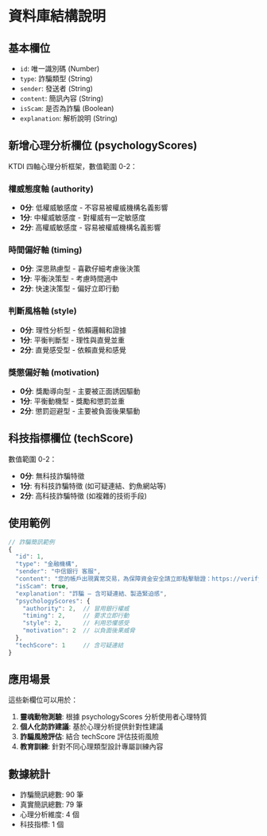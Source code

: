 # 資料庫結構說明

## 基本欄位
- `id`: 唯一識別碼 (Number)
- `type`: 詐騙類型 (String)
- `sender`: 發送者 (String)  
- `content`: 簡訊內容 (String)
- `isScam`: 是否為詐騙 (Boolean)
- `explanation`: 解析說明 (String)

## 新增心理分析欄位 (psychologyScores)
KTDI 四軸心理分析框架，數值範圍 0-2：

### 權威態度軸 (authority)
- **0分**: 低權威敏感度 - 不容易被權威機構名義影響
- **1分**: 中權威敏感度 - 對權威有一定敏感度
- **2分**: 高權威敏感度 - 容易被權威機構名義影響

### 時間偏好軸 (timing)  
- **0分**: 深思熟慮型 - 喜歡仔細考慮後決策
- **1分**: 平衡決策型 - 考慮時間適中
- **2分**: 快速決策型 - 偏好立即行動

### 判斷風格軸 (style)
- **0分**: 理性分析型 - 依賴邏輯和證據
- **1分**: 平衡判斷型 - 理性與直覺並重
- **2分**: 直覺感受型 - 依賴直覺和感覺

### 獎懲偏好軸 (motivation)
- **0分**: 獎勵導向型 - 主要被正面誘因驅動
- **1分**: 平衡動機型 - 獎勵和懲罰並重
- **2分**: 懲罰迴避型 - 主要被負面後果驅動

## 科技指標欄位 (techScore)
數值範圍 0-2：

- **0分**: 無科技詐騙特徵
- **1分**: 有科技詐騙特徵 (如可疑連結、釣魚網站等)
- **2分**: 高科技詐騙特徵 (如複雜的技術手段)

## 使用範例

```javascript
// 詐騙簡訊範例
{
  "id": 1,
  "type": "金融機構",
  "sender": "中信銀行 客服",
  "content": "您的帳戶出現異常交易，為保障資金安全請立即點擊驗證：https://verify-bank.tw/main，限時30分鐘內處理。",
  "isScam": true,
  "explanation": "詐騙 — 含可疑連結、製造緊迫感",
  "psychologyScores": {
    "authority": 2,  // 冒用銀行權威
    "timing": 2,     // 要求立即行動
    "style": 2,      // 利用恐懼感受
    "motivation": 2  // 以負面後果威脅
  },
  "techScore": 1     // 含可疑連結
}
```

## 應用場景

這些新欄位可以用於：

1. **靈魂動物測驗**: 根據 psychologyScores 分析使用者心理特質
2. **個人化防詐建議**: 基於心理分析提供針對性建議
3. **詐騙風險評估**: 結合 techScore 評估技術風險
4. **教育訓練**: 針對不同心理類型設計專屬訓練內容

## 數據統計

- 詐騙簡訊總數: 90 筆
- 真實簡訊總數: 79 筆
- 心理分析維度: 4 個
- 科技指標: 1 個